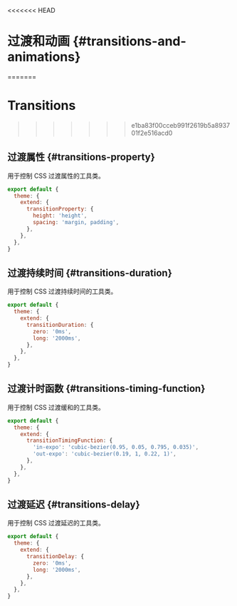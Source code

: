 <<<<<<< HEAD
# 过渡和动画 {#transitions-and-animations}
=======
# Transitions
>>>>>>> e1ba83f00cceb991f2619b5a893701f2e516acd0

## 过渡属性 {#transitions-property}

用于控制 CSS 过渡属性的工具类。

<PlaygroundWithVariants
  variant=''
  :variants="['', 'all', 'colors', 'opacity', 'shadow', 'transform', 'none']"
  prefix='transition'
  fixed='p-2 dark:text-white opacity-85 h-full flex flex-col justify-center'
  :nested='true'
  appended='focus:outline-none w-full py-3 rounded font-bold text-white bg-blue-400 ring-4 ring-blue-500 ring-opacity-50 cursor-pointer transform hover:bg-indigo-400 hover:ring-indigo-500 hover:scale-110 hover:-translate-y-1 !duration-300 hover:shadow-xl hover:opacity-80 shadow-indigo-500'
  html='&lt;button tabindex="-1"; class="{class} !duration-300 focus:outline-none w-full py-3 rounded font-bold text-white bg-blue-400 ring-4 ring-blue-500 ring-opacity-50 cursor-pointer hover:bg-indigo-400 hover:ring-indigo-500 transform hover:scale-110 hover:-translate-y-1 hover:shadow-xl hover:opacity-80 shadow-indigo-500"&gt;
    Hover me
  &lt;/button&gt;'
/>

<Customizing>

```js windi.config.js
export default {
  theme: {
    extend: {
      transitionProperty: {
        height: 'height',
        spacing: 'margin, padding',
      },
    },
  },
}
```

</Customizing>

## 过渡持续时间 {#transitions-duration}

用于控制 CSS 过渡持续时间的工具类。

<PlaygroundWithVariants
  variant='150'
  :variants="['0', '50', '75', '100', '150', '200', '300', '400', '500', '600', '700', '1000']"
  prefix='duration'
  fixed='p-2 dark:text-white opacity-85 h-full flex flex-col justify-center'
  :nested='true'
  appended='transition focus:outline-none w-full py-3 rounded font-bold text-white bg-blue-400 ring-4 ring-blue-500 ring-opacity-50 cursor-pointer transform hover:scale-110 hover:-translate-y-1'
  html='&lt;button tabindex="-1"; class="transition {class} focus:outline-none w-full py-3 rounded font-bold text-white bg-blue-400 ring-4 ring-blue-500 ring-opacity-50 cursor-pointer transform hover:scale-110 hover:-translate-y-1"&gt;
    Hover me
  &lt;/button&gt;'
/>

<Customizing>

```js windi.config.js
export default {
  theme: {
    extend: {
      transitionDuration: {
        zero: '0ms',
        long: '2000ms',
      },
    },
  },
}
```

</Customizing>

## 过渡计时函数 {#transitions-timing-function}

用于控制 CSS 过渡缓和的工具类。

<PlaygroundWithVariants
  variant='linear'
  :variants="['linear', 'in', 'out', 'in-out']"
  prefix='ease'
  fixed='p-2 dark:text-white opacity-85 h-full flex flex-col justify-center'
  :nested='true'
  appended='transition focus:outline-none ease-in-out w-full py-3 rounded font-bold text-white bg-blue-400 ring-4 ring-blue-500 ring-opacity-50 cursor-pointer transform hover:scale-110 hover:-translate-y-1 duration-600'
  html='&lt;button tabindex="-1"; class="transition ease-in-out {class} duration-600 focus:outline-none w-full py-3 rounded font-bold text-white bg-blue-400 ring-4 ring-blue-500 ring-opacity-50 cursor-pointer transform hover:scale-110 hover:-translate-y-1"&gt;
    Hover me
  &lt;/button&gt;'
/>

<Customizing>

```js windi.config.js
export default {
  theme: {
    extend: {
      transitionTimingFunction: {
        'in-expo': 'cubic-bezier(0.95, 0.05, 0.795, 0.035)',
        'out-expo': 'cubic-bezier(0.19, 1, 0.22, 1)',
      },
    },
  },
}
```

</Customizing>

## 过渡延迟 {#transitions-delay}

用于控制 CSS 过渡延迟的工具类。

<PlaygroundWithVariants
  variant='150'
  :variants="['0', '50', '75', '100', '150', '200', '300', '400', '500', '600', '700', '1000']"
  prefix='delay'
  fixed='p-2 dark:text-white opacity-85 h-full flex flex-col justify-center'
  :nested='true'
  appended='transition ease-in-out focus:outline-none w-full py-3 rounded font-bold text-white bg-blue-400 ring-4 ring-blue-500 ring-opacity-50 cursor-pointer transform hover:scale-110 hover:-translate-y-1'
  html='&lt;button tabindex="-1"; class="transition {class} ease-in-out focus:outline-none w-full py-3 rounded font-bold text-white bg-blue-400 ring-4 ring-blue-500 ring-opacity-50 cursor-pointer transform hover:scale-110 hover:-translate-y-1"&gt;
    Hover me
  &lt;/button&gt;'
/>

<Customizing>

```js windi.config.js
export default {
  theme: {
    extend: {
      transitionDelay: {
        zero: '0ms',
        long: '2000ms',
      },
    },
  },
}
```

</Customizing>
